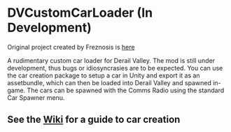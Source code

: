 # DVCustomCarLoader (In Development)

Original project created by Freznosis is [here](https://github.com/Freznosis/DVCustomCarLoader)

A rudimentary custom car loader for Derail Valley. The mod is still under development, thus bugs or idiosyncrasies are to be expected. You can use the car creation package to setup a car in Unity and export it as an assetbundle, which can then be loaded into Derail Valley and spawned in-game. The cars can be spawned with the Comms Radio using the standard Car Spawner menu.

## See the [Wiki](https://github.com/katycat5e/DVCustomCarLoader/wiki) for a guide to car creation

